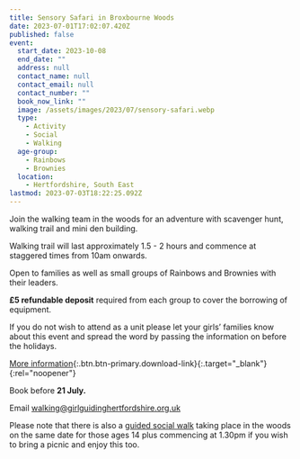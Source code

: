 ```yaml
---
title: Sensory Safari in Broxbourne Woods
date: 2023-07-01T17:02:07.420Z
published: false
event:
  start_date: 2023-10-08
  end_date: ""
  address: null
  contact_name: null
  contact_email: null
  contact_number: ""
  book_now_link: ""
  image: /assets/images/2023/07/sensory-safari.webp
  type:
    - Activity
    - Social
    - Walking
  age-group:
    - Rainbows
    - Brownies
  location:
    - Hertfordshire, South East
lastmod: 2023-07-03T18:22:25.092Z
---
```

Join the walking team in the woods for an adventure with scavenger hunt, walking trail and mini den building.

Walking trail will last approximately 1.5 - 2 hours and commence at staggered times from 10am onwards.

Open to families as well as small groups of Rainbows and Brownies with their leaders.

**£5 refundable deposit** required from each group to cover the borrowing of equipment.

If you do not wish to attend as a unit please let your girls’ families know about this event and spread the word by passing the information on before the holidays.

[More information](/assets/docs/2023/sensory-safari-flyer-2023-10v1.pdf){:.btn.btn-primary.download-link}{:.target="_blank"}{:rel="noopener"}

Book before **21 July.**

Email <walking@girlguidinghertfordshire.org.uk>

Please note that there is also a [guided social walk](/event/broxbourne-walk/) taking place in the woods on the same date for those ages 14 plus commencing at 1.30pm if you wish to bring a picnic and enjoy this too.
